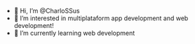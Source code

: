 - 👋 Hi, I’m @CharloSSus
- 👀 I’m interested in multiplataform app development and web development!
- 🌱 I’m currently learning web development


<!---
CharloSSus/CharloSSus is a ✨ special ✨ repository because its `README.md` (this file) appears on your GitHub profile.
You can click the Preview link to take a look at your changes.
--->
